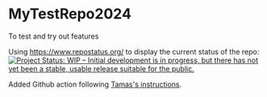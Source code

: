 # MyTestRepo2024
To test and try out features

Using https://www.repostatus.org/ to display the current status of the repo:
[![Project Status: WIP – Initial development is in progress, but there has not yet been a stable, usable release suitable for the public.](https://www.repostatus.org/badges/latest/wip.svg)](https://www.repostatus.org/#wip)

Added Github action following [Tamas's instructions](https://github.com/EVERSE-ResearchSoftware/QualityPipelines?tab=readme-ov-file#github-action).
